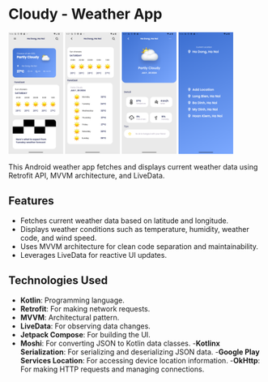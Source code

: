 # Cloudy - Weather App

<img src="home.png" width="108" height = "240" />          <img src="forecastday.png" width="108" height = "240" />            <img src="detail.png" width="108" height = "240" />        <img src="list.png" width="108" height = "240" /> 

This Android weather app fetches and displays current weather data using Retrofit API, MVVM architecture, and LiveData.

## Features

- Fetches current weather data based on latitude and longitude.
- Displays weather conditions such as temperature, humidity, weather code, and wind speed.
- Uses MVVM architecture for clean code separation and maintainability.
- Leverages LiveData for reactive UI updates.

## Technologies Used

- **Kotlin**: Programming language.
- **Retrofit**: For making network requests.
- **MVVM**: Architectural pattern.
- **LiveData**: For observing data changes.
- **Jetpack Compose**: For building the UI.
- **Moshi**: For converting JSON to Kotlin data classes.
-**Kotlinx Serialization**: For serializing and deserializing JSON data.
-**Google Play Services Location**: For accessing device location information.
-**OkHttp**: For making HTTP requests and managing connections.

